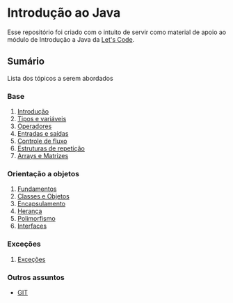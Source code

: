 # Introdução ao Java

Esse repositório foi criado com o intuito de servir como material de apoio ao módulo de Introdução a Java
da [Let's Code](https://letscode.com.br/).

## Sumário

Lista dos tópicos a serem abordados

### Base

1. [Introdução](aulas/01%20-%20introducao.md)
2. [Tipos e variáveis](aulas/02%20-%20tipos%20e%20variaveis.md)
3. [Operadores](aulas/03%20-%20operadores.md)
4. [Entradas e saídas](aulas/04%20-%20io.md)
5. [Controle de fluxo](aulas/05%20-%20controle%20fluxo.md)
6. [Estruturas de repetição](aulas/06%20-%20estrutura%20repeticao.md)
7. [Arrays e Matrizes](aulas/07%20-%20arrays%20e%20matrizes.md)

### Orientação a objetos

1. [Fundamentos](aulas/08%20-%20fundamentos%20oo.md)
2. [Classes e Objetos](aulas/09%20-%20classes%20e%20objetos.md)
3. [Encapsulamento](aulas/10%20-%20encapsulamento.md)
4. [Herança](aulas/11-%20herança.md)
5. [Polimorfismo](aulas/12%20-%20polimorfismo.md)
6. [Interfaces](aulas/13%20-%20interfaces.md)

### Exceções

1. [Exceções](aulas/14%20-%20exceções.md)

### Outros assuntos

* [GIT](aulas/0X%20-%20Git.md)
